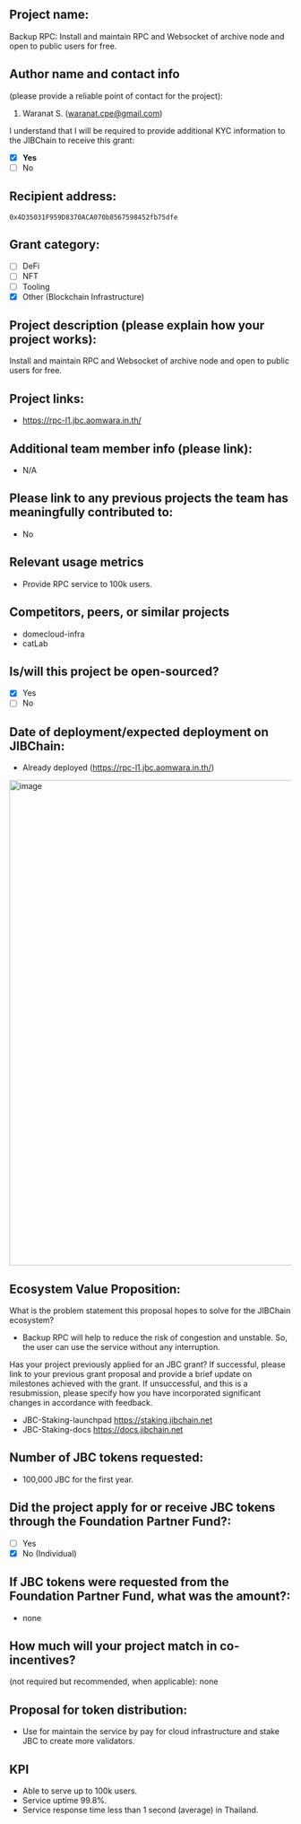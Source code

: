 ## Project name:

Backup RPC: Install and maintain RPC and Websocket of archive node and open to public users for free.

## Author name and contact info

(please provide a reliable point of contact for the project):

1. Waranat S. (waranat.cpe@gmail.com)

I understand that I will be required to provide additional KYC information to the JIBChain to receive this grant:

- [x] **Yes**
- [ ] No

## Recipient address:

`0x4D35031F959D8370ACA070b8567598452fb75dfe`

## Grant category:

- [ ] DeFi
- [ ] NFT
- [ ] Tooling
- [x] Other (Blockchain Infrastructure)

## Project description (please explain how your project works):

Install and maintain RPC and Websocket of archive node and open to public users for free.

## Project links:

- https://rpc-l1.jbc.aomwara.in.th/

## Additional team member info (please link):

- N/A

## Please link to any previous projects the team has meaningfully contributed to:

- No

## Relevant usage metrics

- Provide RPC service to 100k users.

## Competitors, peers, or similar projects

- domecloud-infra
- catLab

## Is/will this project be open-sourced?

- [x] Yes
- [ ] No

## Date of deployment/expected deployment on JIBChain:

- Already deployed (https://rpc-l1.jbc.aomwara.in.th/)
<img width="865" alt="image" src="https://github.com/aomwara/Grant-Proposal/assets/44864605/275fcb3a-4f07-4c8a-9b1f-f894bb316555">


## Ecosystem Value Proposition:

What is the problem statement this proposal hopes to solve for the JIBChain ecosystem?

- Backup RPC will help to reduce the risk of congestion and unstable. So, the user can use the service without any interruption.

Has your project previously applied for an JBC grant? If successful, please link to your previous grant proposal and provide a brief update on milestones achieved with the grant. If unsuccessful, and this is a resubmission, please specify how you have incorporated significant changes in accordance with feedback.

- JBC-Staking-launchpad https://staking.jibchain.net
- JBC-Staking-docs https://docs.jibchain.net

## Number of JBC tokens requested:

- 100,000 JBC for the first year.

## Did the project apply for or receive JBC tokens through the Foundation Partner Fund?:

- [ ] Yes
- [x] No (Individual)

## If JBC tokens were requested from the Foundation Partner Fund, what was the amount?:

- none

## How much will your project match in co-incentives?

(not required but recommended, when applicable): none

## Proposal for token distribution:

- Use for maintain the service by pay for cloud infrastructure and stake JBC to create more validators.

## KPI

- Able to serve up to 100k users.
- Service uptime 99.8%.
- Service response time less than 1 second (average) in Thailand.
